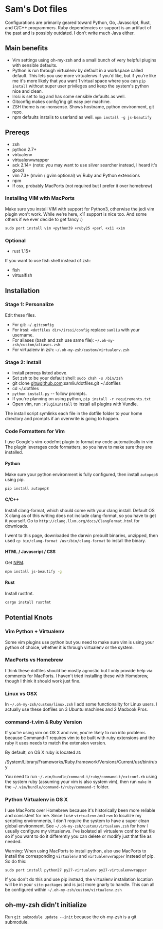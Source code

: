 # Sam's Dot files

Configurations are primarily geared toward Python, Go, Javascript, Rust, and
C/C++ programmers. Ruby dependencies or support is an artifact of the past and
is possibly outdated. I don't write much Java either.

## Main benefits

* Vim settings using oh-my-zsh and a small bunch of very helpful plugins with
  sensible defaults.
* Python is run through virtualenv by default in a workspace called default.
  This lets you use more virtualenvs if you'd like, but if you're like me it's
  more likely that you want 1 virtual space where you can `pip install` without
  super user privileges and keep the system's python nice and clean.
* Irssi is set to log and has some sensible defaults as well.
* Gitconfig makes config'ing git easy per machine.
* ZSH theme is no-nonsense. Shows hostname, python environment, git repo.
* npm defaults installs to userland as well. `npm install -g js-beautify`

## Prereqs
  * zsh
  * python 2.7+
  * virtualenv
  * virtualenvwrapper
  * ack 2.14+ (note: you may want to use silver searcher instead, I heard it's
    good)
  * vim 7.3+ (mvim / gvim optional) w/ Ruby and Python extensions
  * npm
  * If osx, probably MacPorts (not required but I prefer it over homebrew)

### Installing VIM with MacPorts

Make sure you install VIM with support for Python3, otherwise the jedi vim
plugin won't work. While we're here, x11 support is nice too. And some others
if we ever decide to get fancy :)

```
sudo port install vim +python39 +ruby25 +perl +x11 +xim
```

### Optional
  * rust 1.15+

If you want to use fish shell instead of zsh:
  * fish
  * virtualfish

## Installation

### Stage 1: Personalize
Edit these files.

  * For git: `~/.gitconfig`
  * For irssi: `<dotfiles dir>/irssi/config` replace `samliu` with your
    username.
  * For aliases (bash and zsh use same file): `~/.oh-my-zsh/custom/aliases.zsh`
  * For virtualenv in zsh: `~/.oh-my-zsh/custom/virtualenv.zsh`

### Stage 2: Install
  * Install prereqs listed above.
  * Set zsh to be your default shell: `sudo chsh -s /bin/zsh`
  * git clone git@github.com:samliu/dotfiles.git ~/.dotfiles
  * cd ~/.dotfiles
  * `python install.py` -- follow prompts.
  * If you're planning on using python, `pip install -r requirements.txt`
  * Open vim, run `:PluginInstall` to install all plugins with Vundle.

The install script symlinks each file in the dotfile folder to your home
directory and prompts if an overwrite is going to happen.

### Code Formatters for Vim

I use Google's vim-codefmt plugin to format my code automatically in vim. The
plugin leverages code formatters, so you have to make sure they are installed.

#### Python
Make sure your python environment is fully configured, then install
`autopep8` using pip.

```bash
pip install autopep8
```

#### C/C++
Install clang-format, which should come with your clang install. Default
OS X clang as of this writing does not include clang-format, so you have to get
it yourself. Go to `http://clang.llvm.org/docs/ClangFormat.html` for downloads.

I went to this page, downloaded the darwin prebuilt binaries, unzipped, then
used `cp bin/clang-format /usr/bin/clang-format` to install the binary.

#### HTML / Javascript / CSS
Get [NPM](http://npmjs.com).

```bash
npm install js-beautify -g
```

#### Rust
Install rustfmt.

```bash
cargo install rustfmt
```

## Potential Knots

### Vim Python + Virtualenv
Some vim plugins use python but you need to make sure vim is using your python
of choice, whether it is through virtualenv or the system.

### MacPorts vs Homebrew
I think these dotfiles should be mostly agnostic but I only provide help via
comments for MacPorts. I haven't tried installing these with Homebrew, though
I think it should work just fine.

### Linux vs OSX
In `~/.oh-my-zsh/custom/linux.zsh` I add some functionality for Linux users. I
actually use these dotfiles on 3 Ubuntu machines and 2 Macbook Pros.

### command-t.vim & Ruby Version
If you're using vim on OS X and rvm, you're likely to run into problems because
Command-T requires vim to be built with ruby extensions and the ruby it uses
needs to match the extension version.

By default, on OS X ruby is located at:

  /System/Library/Frameworks/Ruby.framework/Versions/Current/usr/bin/ruby

You need to run `~/.vim/bundle/command-t/ruby/command-t/extconf.rb` using the
system ruby (assuming your vim is also system vim), then run `make` in
the `~/.vim/bundle/command-t/ruby/command-t` folder.

### Python Virtualenv in OS X

I use MacPorts over Homebrew because it's historically been more reliable and
consistent for me. Since I use `virtualenv` and `rvm` to localize my scripting
environments, I don't require the system to have a super clean global
environment. See `~/.oh-my-zsh/custom/virtualenv.zsh` for how I usually
configure my virtualenvs. I've isolated all virtualenv conf to that file so if
you want to do it differently you can delete or modify just that file as needed.

Warning: When using MacPorts to install python, also use MacPorts to install
the corresponding `virtualenv` and `virtualenvwrapper` instead of pip. So do
this:

```
sudo port install python27 py27-virtualenv py27-virtualenvwrapper
```

If you don't do this and use pip instead, the virtualenv installation location
will be in your `site-packages` and is just more gnarly to handle. This can all
be configured within `~/.oh-my-zsh/custom/virtualenv.zsh`

## oh-my-zsh didn't initialize

Run `git submodule update --init` because the oh-my-zsh is a git submodule.
